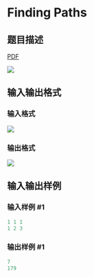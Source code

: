 # Finding Paths

## 题目描述

[problemUrl]: https://uva.onlinejudge.org/index.php?option=com_onlinejudge&Itemid=8&category=878&page=show_problem&problem=5189

[PDF](https://uva.onlinejudge.org/external/132/p13265.pdf)

![](https://cdn.luogu.com.cn/upload/vjudge_pic/UVA13265/57c00a539ae04189b628a7182d6cf1b0eb5169b7.png)

## 输入输出格式

### 输入格式

![](https://cdn.luogu.com.cn/upload/vjudge_pic/UVA13265/02d1e330ae376606eb69e4840af77f53682c3e2d.png)

### 输出格式

![](https://cdn.luogu.com.cn/upload/vjudge_pic/UVA13265/efa0f0914d5e8efa955d4fee456d928ffe9a75f2.png)

## 输入输出样例

### 输入样例 #1

```cpp
1 1 1
1 2 3
```


### 输出样例 #1

```cpp
7
179
```


